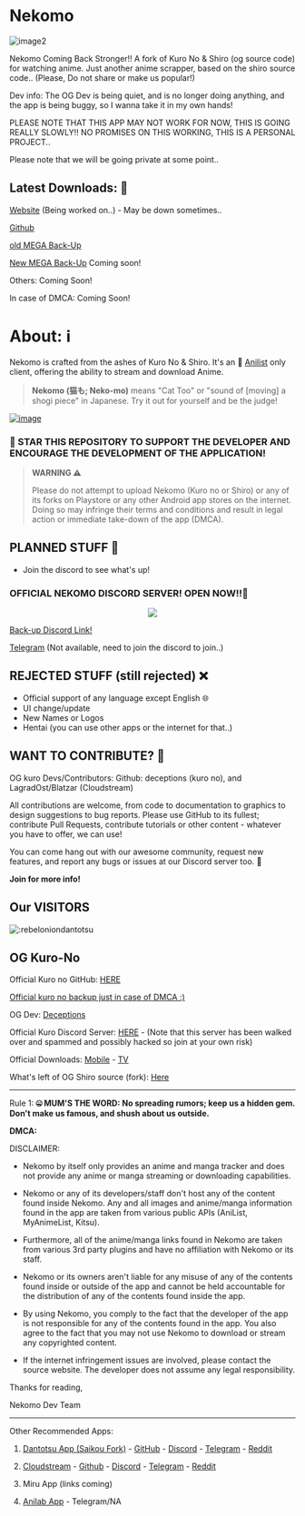 # Nekomo

![image2](https://github.com/MarshMeadow/Nekomo/assets/88599122/61d417ce-dc5b-4f21-860a-10ff02ab26c9)

Nekomo Coming Back Stronger!! A fork of Kuro No & Shiro (og source code) for watching anime. Just another anime scrapper, based on the shiro source code.. (Please, Do not share or make us popular!)

Dev info: The OG Dev is being quiet, and is no longer doing anything, and the app is being buggy, so I wanna take it in my own hands! 

PLEASE NOTE THAT THIS APP MAY NOT WORK FOR NOW, THIS IS GOING REALLY SLOWLY!! NO PROMISES ON THIS WORKING, THIS IS A PERSONAL PROJECT..

Please note that we will be going private at some point..

**Latest Downloads: 🔻**
----
[Website](https://nekomoapp.neocities.org/) (Being worked on..) - May be down sometimes..

<i class="fa fa-github" style="font-size:48px;color:red"></i> [Github](https://github.com/Nekomo-App/Nekomo/releases)

[old MEGA Back-Up]()

[New MEGA Back-Up]() Coming soon!

Others: Coming Soon!

In case of DMCA: Coming Soon!

# **About: ℹ️**

Nekomo is crafted from the ashes of Kuro No & Shiro. It's an 🎌 [Anilist](https://anilist.co/) only client, offering the ability to stream and download Anime.

> **Nekomo (猫も; Neko-mo)** means "Cat Too" or "sound of [moving] a shogi piece" in Japanese. Try it out for yourself and be the judge!

[![image](https://github.com/MarshMeadow/Nekomo/assets/88599122/e9eeda3c-dc8f-46e5-84f3-bae4cc551d28)](https://ko-fi.com/marshmeadow)

### 🚀 STAR THIS REPOSITORY TO SUPPORT THE DEVELOPER AND ENCOURAGE THE DEVELOPMENT OF THE APPLICATION!

> **WARNING ⚠️**
> 
> Please do not attempt to upload Nekomo (Kuro no or Shiro) or any of its forks on Playstore or any other Android app stores on the internet. Doing so may infringe their terms and conditions and result in legal action or immediate take-down of the app (DMCA).

## PLANNED STUFF 📝

- Join the discord to see what's up! 

### OFFICIAL NEKOMO DISCORD SERVER! OPEN NOW!!🚀

<p align="center">
   <a href="https://discord.com/invite/E4Ezmgg7Ka">
      <img src="https://invidget.switchblade.xyz/E4Ezmgg7Ka">
   </a>
</p>

[Back-up Discord Link!](https://discord.com/invite/E4Ezmgg7Ka)

[Telegram]() (Not available, need to join the discord to join..)

## REJECTED STUFF (still rejected) ❌

- Official support of any language except English 🌐
- UI change/update
- New Names or Logos
- Hentai (you can use other apps or the internet for that..)

## WANT TO CONTRIBUTE? 🤝

OG kuro Devs/Contributors: Github: deceptions (kuro no), and LagradOst/Blatzar (Cloudstream)

All contributions are welcome, from code to documentation to graphics to design suggestions to bug reports. Please use GitHub to its fullest; contribute Pull Requests, contribute tutorials or other content - whatever you have to offer, we can use!

You can come hang out with our awesome community, request new features, and report any bugs or issues at our Discord server too. 📣

**Join for more info!**

## Our VISITORS

<img src="https://count.getloli.com/get/@:marshmeadownekomo" alt=":rebeloniondantotsu" />

OG Kuro-No
----

Official Kuro no GitHub: [HERE](https://github.com/deceptions/no)

[Official kuro no backup just in case of DMCA :)](https://gitee.com/deceptionss/no)

OG Dev: [Deceptions](https://github.com/deceptions)

Official Kuro Discord Server: [HERE](https://discord.gg/YgeFkTMmxh) - (Note that this server has been walked over and spammed and possibly hacked so join at your own risk)

Official Downloads:
[Mobile](https://github.com/deceptions/no/releases/download/2.2.3/2.2.3.apk) - [TV](https://github.com/deceptions/no/releases/download/2.2.3/2.2.3-TV.apk)

What's left of OG Shiro source (fork): [Here](https://github.com/MarshMeadow/shiro-app)

----

Rule 1: **🤐 MUM'S THE WORD:
   No spreading rumors; keep us a hidden gem. Don't make us famous, and shush about us outside.**

**DMCA:**

DISCLAIMER:

- Nekomo by itself only provides an anime and manga tracker and does not provide any anime or manga streaming or downloading capabilities.

- Nekomo or any of its developers/staff don't host any of the content found inside Nekomo. Any and all images and anime/manga information found in the app are taken from various public APIs (AniList, MyAnimeList, Kitsu).

- Furthermore, all of the anime/manga links found in Nekomo are taken from various 3rd party plugins and have no affiliation with Nekomo or its staff.

- Nekomo or its owners aren't liable for any misuse of any of the contents found inside or outside of the app and cannot be held accountable for the distribution of any of the contents found inside the app.

- By using Nekomo, you comply to the fact that the developer of the app is not responsible for any of the contents found in the app. You also agree to the fact that you may not use Nekomo to download or stream any copyrighted content.

- If the internet infringement issues are involved, please contact the source website. The developer does not assume any legal responsibility.

Thanks for reading,

Nekomo Dev Team

----

Other Recommended Apps: 

1. [Dantotsu App (Saikou Fork)](https://dantotsu.app/) - [GitHub](https://github.com/rebelonion/Dantotsu) - [Discord](https://discord.com/invite/4HPZ5nAWwM) - [Telegram](https://t.me/+gzBCQExtLQo1YTNh) - [Reddit](https://www.reddit.com/r/dantotsu/) 

2. [Cloudstream](https://cloudstream-on-fleek-co.ipns.dweb.link/) - [Github](https://github.com/recloudstream/cloudstream) - [Discord](https://discord.gg/5Hus6fM) - [Telegram](https://t.me/s/Cloudstream3?before=14) - [Reddit](https://t.me/s/Cloudstream3?before=14)

3. Miru App (links coming)

4. [Anilab App](https://anilab.to/) - Telegram/NA
